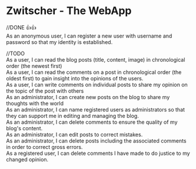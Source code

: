 # Zwitscher - The WebApp
//DONE 👍👍<br>
As an anonymous user, I can register a new user with username and password so that my identity is established.<br>


//TODO<br>
As a user, I can read the blog posts (title, content, image) in chronological order (the newest first)<br>
As a user, I can read the comments on a post in chronological order (the oldest first) to gain insight into the opinions of the users.<br>
As a user, I can write comments on individual posts to share my opinion on the topic of the post with others<br>
As an administrator, I can create new posts on the blog to share my thoughts with the world<br>
As an administrator, I can name registered users as administrators so that they can support me in editing and managing the blog.<br>
As an administrator, I can delete comments to ensure the quality of my blog's content.<br>
As an administrator, I can edit posts to correct mistakes.<br>
As an administrator, I can delete posts including the associated comments in order to correct gross errors.<br>
As a registered user, I can delete comments I have made to do justice to my changed opinion.<br>
